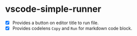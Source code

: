 # vscode-simple-runner

- [x] Provides a button on editor title to run file.
- [x] Provides codelens `Copy` and `Run` for markdown code block.
